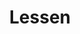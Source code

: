 ---
facebook: https://facebook.com/LessenTech
linkedin: https://linkedin.com/company/lessen-inc
logohandle: lessen
sort: lessen
title: Lessen
twitter: https://x.com/LessenHQ
website: https://www.lessen.com/
---